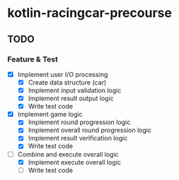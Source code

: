 # kotlin-racingcar-precourse

## TODO

### Feature & Test

- [x] Implement user I/O processing
  - [x] Create data structure (car)
  - [x] Implement input validation logic
  - [x] Implement result output logic
  - [x] Write test code
- [x] Implement game logic
  - [x] Implement round progression logic
  - [x] Implement overall round progression logic
  - [x] Implement result verification logic
  - [x] Write test code
- [ ] Combine and execute overall logic
  - [x] Implement execute overall logic
  - [ ] Write test code